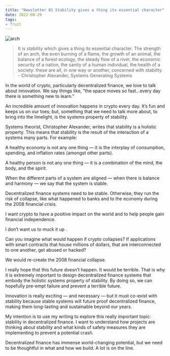 ```yaml
---
title: "Newsletter 81 Stability gives a thing its essential character"
date: 2022-08-29
tags:
- fruit
---
```


![arch](/images/Pasted%20image%2020220829140502.png)

>It is stability which gives a thing its essential character. The strength of an arch, the even burning of a flame, the growth of an animal, the balance of a forest ecology, the steady flow of a river, the economic security of a nation, the sanity of a human individual, the health of a society: these are all, in one way or another, concerned with stability.
	 -  Christopher Alexander, Systems Generating Systems

In the world of crypto, particularly decentralized finance, we love to talk about innovation. We say things like, “the space moves so fast…every day there is something new to learn.”

An incredible amount of innovation happens in crypto every day. It’s fun and keeps us on our toes; but, something that we need to talk more about, to bring into the limelight, is the systems property of stability.

Systems theorist, Christopher Alexander, writes that stability is a holistic property. This means that stability is the result of the interaction of a systems many parts. For example:

A healthy economy is not any one thing — it is the interplay of consumption, spending, and inflation rates (amongst other parts).

A healthy person is not any one thing — it is a combination of the mind, the body, and the spirit.

When the different parts of a system are aligned — when there is balance and harmony — we say that the system is stable.

Decentralized finance systems need to be stable. Otherwise, they run the risk of collapse, like what happened to banks and to the economy during the 2008 financial crisis.

I want crypto to have a positive impact on the world and to help people gain financial independence.

I don’t want us to muck it up .

Can you imagine what would happen if crypto collapses? If applications with smart contracts that house millions of dollars, that are interconnected to one another, get abused or hacked?

We would re-create the 2008 financial collapse.

I really hope that this future doesn’t happen. It would be terrible. That is why it is extremely important to design decentralized finance systems that embody the holistic systems property of stability. By doing so, we can hopefully pre-empt failure and prevent a terrible future.

Innovation is really exciting — and necessary — but it must co-exist with stability because stable systems will future proof decentralized finance, making them long-lasting and sustainable beyond our years.

My intention is to use my writing to explore this really important topic: stability in decentralized finance. I want to understand how projects are thinking about stability and what kinds of safety measures they are implementing to prevent a potential crash.

Decentralized finance has immense world-changing potential, but we need to be thoughtful in what and how we build. A lot is on the line.